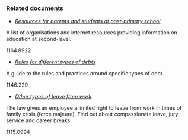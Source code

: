 ###  Related documents

  * [ _Resources for parents and students at post-primary school_ ](/en/education/primary-and-post-primary-education/going-to-post-primary-school/organisations-and-resources-for-post-primary-schools/)

A list of organisations and internet resources providing information on
education at second-level.

1164.8922

  * [ _Rules for different types of debts_ ](/en/money-and-tax/personal-finance/debt/specific-debts/)

A guide to the rules and practices around specific types of debt.

1146.229

  * [ _Other types of leave from work_ ](/en/employment/employment-rights-and-conditions/leave-and-holidays/types-of-leave-from-work/)

The law gives an employee a limited right to leave from work in times of
family crisis (force majeure). Find out about compassionate leave, jury
service and career breaks.

1115.0994

